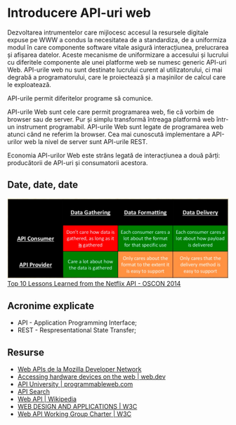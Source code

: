 # Introducere API-uri web

Dezvoltarea intrumentelor care mijlocesc accesul la resursele digitale expuse pe WWW a condus la necesitatea de a standardiza, de a uniformiza modul în care componente software vitale asigură interacțiunea, prelucrarea și afișarea datelor. Aceste mecanisme de uniformizare a accesului și lucrului cu diferitele componente ale unei platforme web se numesc generic API-uri Web. API-urile web nu sunt destinate lucrului curent al utilizatorului, ci mai degrabă a programatorului, care le proiectează și a mașinilor de calcul care le exploatează.

API-urile permit diferitelor programe să comunice.

API-urile Web sunt cele care permit programarea web, fie că vorbim de browser sau de server. Pur și simplu transformă întreaga platformă web într-un instrument programabil. API-urile Web sunt legate de programarea web atunci când ne referim la browser. Cea mai cunoscută implementare a API-urilor web la nivel de server sunt API-urile REST.

Economia API-urilor Web este strâns legată de interacțiunea a două părți: producătorii de API-uri și consumatorii acestora.

## Date, date, date

![SeparationOfConcernsAPIdata](img/SeparationOfConcernsAPIdata.png)
[Top 10 Lessons Learned from the Netflix API - OSCON 2014](https://www.slideshare.net/danieljacobson/top-10-lessons-learned-from-the-netflix-api-oscon-2014)

## Acronime explicate

- API - Application Programming Interface;
- REST - Respresentational State Transfer;

## Resurse

- [Web APIs de la Mozilla Developer Network](https://developer.mozilla.org/en-US/docs/Web/API)
- [Accessing hardware devices on the web | web.dev](https://web.dev/devices-introduction/)
- [API University | programmableweb.com](https://www.programmableweb.com/api-university)
- [API Search](http://apis.io/)
- [Web API | Wikipedia](https://en.wikipedia.org/wiki/Web_API)
- [WEB DESIGN AND APPLICATIONS | W3C](https://www.w3.org/standards/webdesign/)
- [Web API Working Group Charter | W3C](https://www.w3.org/2006/webapi/admin/charter)
